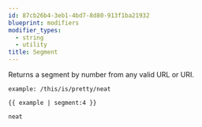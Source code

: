 ```yaml
---
id: 87cb26b4-3eb1-4bd7-8d80-913f1ba21932
blueprint: modifiers
modifier_types:
  - string
  - utility
title: Segment
---
```

Returns a segment by number from any valid URL or URI.

```.language-yaml
example: /this/is/pretty/neat
```

```
{{ example | segment:4 }}
```

```.language-output
neat
```
